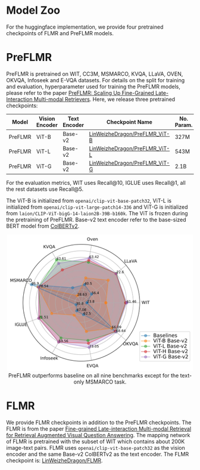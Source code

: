 # Model Zoo

For the huggingface implementation, we provide four pretrained checkpoints of FLMR and PreFLMR models. 

# PreFLMR
PreFLMR is pretrained on WIT, CC3M, MSMARCO, KVQA, LLaVA, OVEN, OKVQA, Infoseek and E-VQA datasets. For details on the split for training and evaluation, hyperparameter used for training the PreFLMR models, please refer to the paper [PreFLMR: Scaling Up Fine-Grained Late-Interaction Multi-modal Retrievers](https://arxiv.org/abs/2402.08327). Here, we release three pretrained checkpoints:

| Model   | Vision Encoder | Text Encoder | Checkpoint Name   | No. Param. | WIT   | LLaVA  | OVEN  | KVQA  | IGLUE | Infoseek | E-VQA | OKVQA |
|---------|----------------|--------------|-------------------------------------------------------------|-------|-------|--------|-------|-------|-------|----------|-------|--------|
| PreFLMR | ViT-B          | Base-v2      | [LinWeizheDragon/PreFLMR_ViT-B](https://huggingface.co/LinWeizheDragon/PreFLMR_ViT-B) | 327M |34.2  | 50.9   | 46.1  | 28.9  | 60.5  | 42.5     | 32.7  | 46.5   |
| PreFLMR | ViT-L          | Base-v2      | [LinWeizheDragon/PreFLMR_ViT-L](https://huggingface.co/LinWeizheDragon/PreFLMR_ViT-L) | 543M |49.6  | 51.2   | 54.8  | 40.5  | 69.5  | 48.7     | 45.0  | 50.9   |0
| PreFLMR | ViT-G          | Base-v2      | [LinWeizheDragon/PreFLMR_ViT-G](https://huggingface.co/LinWeizheDragon/PreFLMR_ViT-G) | 2.1B | 49.5  | 51.8   | 59.6  | 38.7  | 69.3  | 50.9     | 42.4  | 52.1   |

For the evaluation metrics, WIT uses Recall@10, IGLUE uses Recall@1, all the rest datasets use Recall@5.


The ViT-B is initialized from `openai/clip-vit-base-patch32`, ViT-L is initialized from `openai/clip-vit-large-patch14-336` and ViT-G is initialized from `laion/CLIP-ViT-bigG-14-laion2B-39B-b160k`. The ViT is frozen during the pretraining of PreFLMR. Base-v2 text encoder refer to the base-sized BERT model from [ColBERTv2](https://github.com/stanford-futuredata/ColBERT). 

<p align="center">
  <img src="./radar_plot.jpg" width="500px"> <br>
  PreFLMR outperforms baseline on all nine benchmarks except for the text-only MSMARCO task.
</p>

# FLMR

We provide FLMR checkpoints in addition to the PreFLMR checkpoints. The FLMR is from the paper [Fine-grained Late-interaction Multi-modal Retrieval for Retrieval Augmented Visual Question Answering](https://arxiv.org/abs/2309.17133). The mapping network of FLMR is pretrained with the subset of WIT which contains about 200K image-text pairs. FLMR uses `openai/clip-vit-base-patch32` as the vision encoder and the same Base-v2 ColBERTv2 as the text encoder. The FLMR checkpoint is: [LinWeizheDragon/FLMR](https://huggingface.co/LinWeizheDragon/FLMR).
